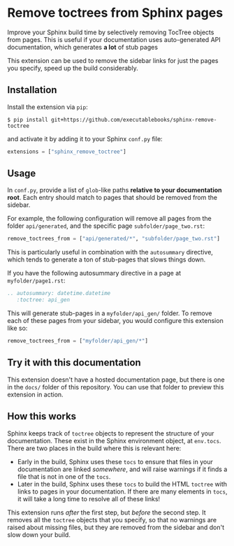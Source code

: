 # Remove toctrees from Sphinx pages

Improve your Sphinx build time by selectively removing TocTree objects from pages.
This is useful if your documentation uses auto-generated API documentation, which
generates **a lot** of stub pages

This extension can be used to remove the sidebar links for just the pages you specify, speed up the build considerably.

## Installation

Install the extension via `pip`:

```console
$ pip install git+https://github.com/executablebooks/sphinx-remove-toctree
```

and activate it by adding it to your Sphinx `conf.py` file:

```python
extensions = ["sphinx_remove_toctree"]
```

## Usage

In `conf.py`, provide a list of `glob`-like paths **relative to your documentation root**. Each entry should match to pages that should be removed from the sidebar.

For example, the following configuration will remove all pages from the folder `api/generated`, and the specific page `subfolder/page_two.rst`:

```python
remove_toctrees_from = ["api/generated/*", "subfolder/page_two.rst"]
```

This is particularly useful in combination with the `autosummary` directive, which tends to generate a ton of stub-pages that slows things down.

If you have the following autosummary directive in a page at `myfolder/page1.rst`:

```rst
.. autosummary: datetime.datetime
   :toctree: api_gen
```

This will generate stub-pages in a `myfolder/api_gen/` folder.
To remove each of these pages from your sidebar, you would configure this extension like so:

```python
remove_toctrees_from = ["myfolder/api_gen/*"]
```


## Try it with this documentation

This extension doesn't have a hosted documentation page, but there is one in the `docs/` folder of this repository.
You can use that folder to preview this extension in action.


## How this works

Sphinx keeps track of `toctree` objects to represent the structure of your documentation.
These exist in the Sphinx environment object, at `env.tocs`.
There are two places in the build where this is relevant here:

- Early in the build, Sphinx uses these `tocs` to ensure that files in your documentation are linked _somewhere_, and will raise warnings if it finds a file that is not in one of the `tocs`.
- Later in the build, Sphinx uses these `tocs` to build the HTML `toctree` with links to pages in your documentation. If there are many elements in `tocs`, it will take a long time to resolve all of these links!

This extension runs *after* the first step, but *before* the second step.
It removes all the `toctree` objects that you specify, so that no warnings are raised about missing files, but they are removed from the sidebar and don't slow down your build.
